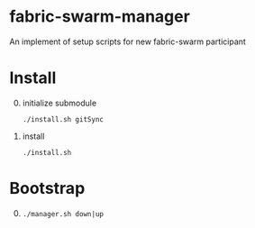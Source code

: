 # fabric-swarm-manager
An implement of setup scripts for new fabric-swarm participant

# Install
 0. initialize submodule
 
    `./install.sh gitSync`
 
 1. install 
 
    `./install.sh`

# Bootstrap
 0. `./manager.sh down|up`
  
